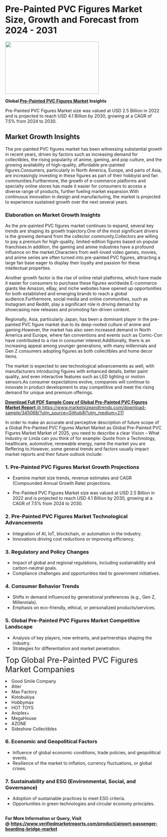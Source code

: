 <H1>Pre-Painted PVC Figures Market Size, Growth and Forecast from 2024 - 2031</H1><img class="aligncenter size-medium wp-image-584254" src="https://thirdeyenews.in/wp-content/uploads/2024/09/Global-Market-Research-300x168.jpeg" alt="" width="300" height="168" /><p><strong>Global&nbsp;<a href="https://www.marketsizeandtrends.com/download-sample/345068/?utm_source=Github8j?utm_medium=211">Pre-Painted PVC Figures Market</a> Insights</strong></p><p>Pre-Painted PVC Figures Market size was valued at USD 2.5 Billion in 2022 and is projected to reach USD 4.1 Billion by 2030, growing at a CAGR of 7.5% from 2024 to 2030.</p><p><h2>Market Growth Insights</h2> <p>The pre-painted PVC figures market has been witnessing substantial growth in recent years, driven by factors such as increasing demand for collectibles, the rising popularity of anime, gaming, and pop culture, and the growing availability of high-quality, affordable pre-painted figures.Consumers, particularly in North America, Europe, and parts of Asia, are increasingly investing in these figures as part of their hobbyist and fan communities.Furthermore, the growth of e-commerce platforms and specialty online stores has made it easier for consumers to access a diverse range of products, further fueling market expansion.With continuous innovation in design and manufacturing, the market is projected to experience sustained growth over the next several years.</p> <p><a href="#"></a></p> <h3>Elaboration on Market Growth Insights</h3> <p>As the pre-painted PVC figures market continues to expand, several key trends are shaping its growth trajectory.One of the most significant drivers is the growing demand from the collector community.Collectors are willing to pay a premium for high-quality, limited-edition figures based on popular franchises.In addition, the gaming and anime industries have a profound influence on the market.Characters from well-loved video games, movies, and anime series are often turned into pre-painted PVC figures, attracting a large fan base eager to display their loyalty and passion for these intellectual properties.</p> <p>Another growth factor is the rise of online retail platforms, which have made it easier for consumers to purchase these figures worldwide.E-commerce giants like Amazon, eBay, and niche websites have opened up opportunities for both established and emerging brands to reach a global audience.Furthermore, social media and online communities, such as Instagram and Reddit, play a significant role in driving demand by showcasing new releases and promoting fan-driven content.</p> <p>Regionally, Asia, particularly Japan, has been a dominant player in the pre-painted PVC figure market due to its deep-rooted culture of anime and gaming.However, the market has also seen increased demand in North America and Europe, where fan conventions and events such as Comic-Con have contributed to a rise in consumer interest.Additionally, there is an increasing appeal among younger generations, with many millennials and Gen Z consumers adopting figures as both collectibles and home decor items.</p> <p>The market is expected to see technological advancements as well, with manufacturers introducing figures with enhanced details, better paint quality, and even interactive features such as LED lighting or motion sensors.As consumer expectations evolve, companies will continue to innovate in product development to stay competitive and meet the rising demand for unique and premium offerings.</p> <p><a href="#"></p><p><span class=""><strong>Download Full PDF Sample Copy of Global Pre-Painted PVC Figures Market Report</strong> @ <a href="https://www.marketsizeandtrends.com/download-sample/345068/?utm_source=Github8j?utm_medium=211" target="_blank">https://www.marketsizeandtrends.com/download-sample/345068/?utm_source=Github8j?utm_medium=211</a></span></p><p>In order to make an accurate and perceptive description of future scope of a Global&nbsp;Pre-Painted PVC Figures Market Market as Global&nbsp;Pre-Painted PVC Figures Market Market of 2025, you need to describe a clear Vision &ndash; What Industry or Linda can you think of for example: Quote from a Technology, healthcare, automotive, renewable energy, name the market you are Reffering to.However, some general trends and factors usually impact market reports and their future outlook include:</p><h3>1.&nbsp;<strong>Pre-Painted PVC Figures Market Growth Projections</strong></h3><ul><li>Examine market size trends, revenue estimates and CAGR (Compounded Annual Growth Rate) projections.</li><li><p>Pre-Painted PVC Figures Market size was valued at USD 2.5 Billion in 2022 and is projected to reach USD 4.1 Billion by 2030, growing at a CAGR of 7.5% from 2024 to 2030.</p></li></ul><h3>2.&nbsp;<strong>Pre-Painted PVC Figures Market Technological Advancements</strong></h3><ul><li>Integration of AI, IoT, blockchain, or automation in the industry.</li><li>Innovations driving cost reductions or improving efficiency.</li></ul><h3>3.&nbsp;<strong>Regulatory and Policy Changes</strong></h3><ul><li>Impact of global and regional regulations, including sustainability and carbon-neutral goals.</li><li>Compliance challenges and opportunities tied to government initiatives.</li></ul><h3>4.&nbsp;<strong>Consumer Behavior Trends</strong></h3><ul><li>Shifts in demand influenced by generational preferences (e.g., Gen Z, Millennials).</li><li>Emphasis on eco-friendly, ethical, or personalized products/services.</li></ul><h3>5.&nbsp;<strong>Global Pre-Painted PVC Figures Market Competitive Landscape</strong></h3><ul><li>Analysis of key players, new entrants, and partnerships shaping the industry.</li><li>Strategies for differentiation and market penetration.</li></ul><p data-pm-slice="1 1 []"><span style="color: inherit; font-family: inherit; font-size: 25px;">Top Global Pre-Painted PVC Figures Market Companies</span></p><div class="" data-test-id=""><p><li>Good Smile Company</li><li> Alter</li><li> Max Factory</li><li> Kotobukiya</li><li> Hobbymax</li><li> HOT TOYS</li><li> Aniplex+</li><li> MegaHouse</li><li> AZONE</li><li> Sideshow Collectibles</li></p></div><h3>6.&nbsp;<strong>Economic and Geopolitical Factors</strong></h3><ul><li>Influence of global economic conditions, trade policies, and geopolitical events.</li><li>Resilience of the market to inflation, currency fluctuations, or global crises.</li></ul><h3>7.&nbsp;<strong>Sustainability and ESG (Environmental, Social, and Governance)</strong></h3><ul><li>Adoption of sustainable practices to meet ESG criteria.</li><li>Opportunities in green technologies and circular economy principles.</li></ul><h2><strong style="font-size: 14px;">For More Information or Query, Visit @&nbsp;</strong><a style="background-color: #ffffff; font-size: 14px;" href="https://www.marketsizeandtrends.com/report/pre-painted-pvc-figures-market/" target="_blank">https://www.verifiedmarketreports.com/product/airport-passenger-boarding-bridge-market</a></h2>